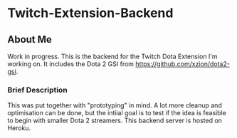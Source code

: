 # Twitch-Extension-Backend
## About Me
Work in progress. This is the backend for the Twitch Dota Extension I'm working on. It includes the Dota 2 GSI from https://github.com/xzion/dota2-gsi.

### Brief Description
This was put together with "prototyping" in mind. A lot more cleanup and optimisation can be done, but the intiial goal is to test if the idea is feasible to begin with smaller Dota 2 streamers. This backend server is hosted on Heroku.
